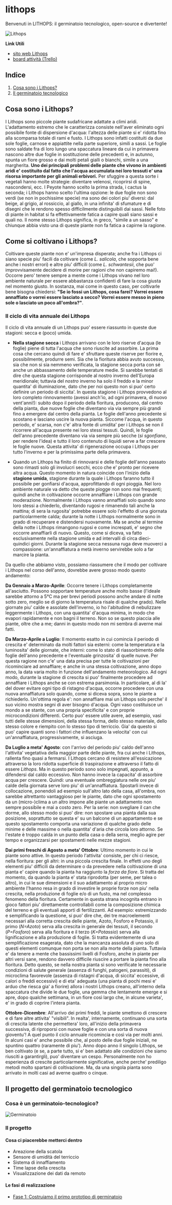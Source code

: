 # lithops
Benvenuti in LITHOPS: il germinatoio tecnologico, open-source e divertente!

![Lithops](https://upload.wikimedia.org/wikipedia/commons/d/d2/Lithops_lesliei_ssp._lesliei_v._mariae_Cole_141_01.jpg)

**Link Utili**
- [sito web Lithops](http://coderdojomilano.github.io/lithops/)
- [board attività (Trello)](https://trello.com/b/McR95NYa/lithops)

## Indice
1. [Cosa sono i Lithops?](#user-content-cosa-sono-i-lithops)
2. [Il germinatoio tecnologico](#user-content-il-progetto-del-germinatoio-tecnologico)

## Cosa sono i Lithops?

I Lithops sono piccole piante sudafricane adattate a climi aridi. L'adattamento estremo che le caratterizza consiste nell'aver eliminato ogni possibile fonte di dispersione d'acqua: l'altezza delle piante si e' ridotta fino alla scomparsa totale di rami e fusto. I Lithops sono infatti costituiti da due sole foglie, carnose e appiattite nella parte superiore, simili a sassi. Le foglie sono saldate fra di loro lungo una spaccatura lineare da cui in primavera nascono altre due foglie in sostituzione delle precedenti e, in autunno, spunta un fiore grosso e dai molti petali gialli o bianchi, simile a una margherita.
__Uno dei principali problemi delle piante che vivono in ambienti aridi e' costituito dal fatto che l'acqua accumulata nei loro tessuti e' una risorsa importante per gli animali erbivori.__
Per sfuggire a questa sorte i vegetali hanno molte strategie: diventare velenosi, ricoprirsi di spine, nascondersi, ecc. I Peyote hanno scelto la prima strada, i cactus la seconda; i Lithops hanno scelto l'ultima opzione: le due foglie non sono verdi (se non in pochissime specie) ma sono dei colori piu' diversi: dal beige, al grigio, al rossiccio, al giallo, in una infinita' di sfumature e di disegni che le rendono spesso difficilmente distinguibili dai sassi. Nelle foto di piante in habitat si fa effettivamente fatica a capire quali siano sassi e quali no.
Il nome stesso Lithops significa, in greco, "simile a un sasso" e chiunque abbia visto una di queste piante non fa fatica a capirne la ragione.

## Come si coltivano i Lithops?

Coltivare queste piante non e' un'impresa disperata; anche fra i Lithops ci siano specie piu' facili da coltivare (come *L. salicola*, che sopporta bene anche i nostri errori) e altre piu' difficili (come *L. schwantesii*, che puo' improvvisamente decidere di morire per ragioni che non capiremo mai!). Occorre pero' tenere sempre a mente come i Lithops vivano nel loro ambiente naturale per essere abbastanza confidenti di fare la cosa giusta nel momento giusto. In sostanza, mai come in questo caso, per coltivarle bene bisogna chiedersi: **"Se io fossi un Lithops, cosa farei? Vorrei essere annaffiato o vorrei essere lasciato a secco? Vorrei essere messo in pieno sole o lasciato un poco all'ombra?"**.

### Il ciclo di vita annuale dei Lithops
Il ciclo di vita annuale di un Lithops puo' essere riassunto in queste due stagioni: secca e (poco) umida.

- **Nella stagione secca** i Lithops arrivano con le loro riserve d'acqua (le foglie) piene di tutta l'acqua che sono riuscite ad assorbire. La prima cosa che cercano quindi di fare e' sfruttare queste riserve per fiorire e, possibilmente, produrre semi. Sia che la fioritura abbia avuto successo, sia che non si sia nemmeno verificata, la stagione secca porta con sé anche un abbassamento delle temperature medie. Si sarebbe tentati di dire che questa stagione corrisponde al nostro inverno dell'Europa meridionale; tuttavia del _nostro_ inverno ha solo il freddo e la minor quantita' di illuminazione, dato che per noi questo non si puo' certo definire un periodo di siccita'. In questa stagione i Lithops provvedono al loro completo rinnovamento (avessi anch'io, ad ogni primavera, di nuovo vent'anni!): subito dopo il periodo della fioritura, producono, dal centro della pianta, due nuove foglie che diventano via via sempre più grandi fino a emergere dal centro della pianta. Le foglie dell'anno precedente si scostano e lasciano uscire la nuova pianta. Siccome l'acqua, in questo periodo, e' scarsa, non c'e' altra fonte di umidita' per i Lithops se non il ricorrere all'acqua presente nei loro stessi tessuti. Quindi, le foglie dell'anno precedente diventano via via sempre più secche (_si sgonfiano_, per rendere l'idea) e tutto il loro contenuto di liquidi serve a far crescere le foglie nuove. Questa attivita' di rigenerazione occupa i Lithops per tutto l'inverno e per la primissima parte della primavera.
 

- Quando un Lithops ha finito di rinnovarsi e delle foglie dell'anno passato sono rimasti solo gli involucri secchi, ecco che e' pronto per ricevere altra acqua. Questo momento in natura coincide con l'inizio della **stagione umida**, stagione durante la quale i Lithops faranno tutto il possibile per gonfiarsi d'acqua, approfittando di ogni pioggia. Nel loro ambiente naturale va detto che queste piogge non sono mai frequenti; quindi anche in coltivazione occorre annaffiare i Lithops con grande moderazione. Normalmente i Lithops vanno annaffiati solo quando sono loro stessi a chiederlo, diventando rugosi e rimanendo tali anche la mattina; di sera la rugosita' potrebbe essere solo l'effetto di una giornata particolarmente calda; durante la notte i Lithops normalmente sono in grado di recuperare e distendersi nuovamente. Ma se anche al termine della notte i Lithops rimangono rugosi e come increspati, e' segno che occorre annaffiarli di nuovo. Questo, come si diceva, va fatto esclusivamente nella stagione umida e ad intervalli di circa dieci-quindici giorni. Durante la stagione secca nessuna ruga deve muoverci a compassione: un'annaffiatura a metà inverno servirebbe solo a far marcire la pianta.

Da quello che abbiamo visto, possiamo riassumere che il modo per coltivare i Lithops nel corso dell'anno, dovrebbe avere grosso modo questo andamento:

**Da Gennaio a Marzo-Aprile**: Occorre tenere i Lithops completamente all'asciutto. Possono sopportare temperature anche molto basse (l'ideale sarebbe attorno a 5°C ma per brevi periodi possono anche andare di notte sotto zero, meglio se di giorno la temperatura risale di qualche grado). Nelle giornate piu' calde e assolate dell'inverno, io ho l'abitudine di nebulizzare leggermente i Lithops, con una quantita' d'acqua minima, in modo che evapori rapidamente e non bagni il terreno. Non so se questo piaccia alle piante, oltre che a me; danni in questo modo non mi sembra di averne mai fatti.

**Da Marzo-Aprile a Luglio**: Il momento esatto in cui comincia il periodo di crescita e' determinato da molti fattori sia esterni: come la temperatura e la luminosita' delle giornate, che interni: come lo stato di riassorbimento delle foglie dell'anno precedente e l'eventuale grinzosita' di quelle nuove. Per questa ragione non c'e' una data precisa per tutte le coltivazioni per ricominciare ad annaffiare; e anche in una stessa coltivazione, anno dopo anno, la data varia molto in funzione dell'andamento meteorologico. Ad ogni modo, durante la stagione di crescita si puo' finalmente procedere ad annaffiare i Lithops anche se con estrema parsimonia. In particolare, al di la' del dover evitare ogni tipo di ristagno d'acqua, occorre procedere con una nuova annaffiatura solo quando, come si diceva sopra, sono le piante a richiederlo. Un'ottima regola e': non annaffiare mai un Lithops solo perche' il suo vicino mostra segni di aver bisogno d'acqua. Ogni vaso costituisce un mondo a se stante, con una propria specificita' e con proprie microcondizioni differenti. Certo puo' essere utile avere, ad esempio, vasi tutti delle stesse dimensioni, della stessa forma, dello stesso materiale, dello stesso colore e riempito con lo stesso tipo di terriccio. Gia' da questo si puo' capire quanti sono i fattori che influenzano la velocita' con cui un'annaffiatura, progressivamente, si asciuga.

**Da Luglio a meta' Agosto**: con l'arrivo del periodo piu' caldo dell'anno l'attivita' vegetativa della maggior parte delle piante, fra cui anche i Lithops, rallenta fino quasi a fermarsi. I Lithops cercano di resistere all'essicazione attraverso la loro ridotta superficie di traspirazione e attraverso il fatto di essere _Lithops_. Ma in questo periodo sono solo impegnati, appunto, a difendersi dal caldo eccessivo. Non hanno invece la capacita' di assorbire acqua per crescere. Quindi: una eventuale ombreggiatura nelle ore piu' calde della giornata serve loro piu' di un'annaffiatura. Spostarli invece di collocazione, ponendoli ad esempio sull'altro lato della casa, all'ombra, non sarebbe altrettanto vantaggioso per le piante, dato che ogni spostamento da un (micro-)clima a un altro impone alle piante un adattamento non sempre possibile e mai a costo zero. Per la serie: non svegliare il can che dorme, allo stesso modo si puo' dire: non spostare una pianta dalla sua posizione, soprattutto se questa e' su un balcone di un appartamento e se questo spostamento comporta una variazione di qualche grado delle minime e delle massime o nella quantita' d'aria che circola loro attorno. Se l'estate è troppo calda in un punto della casa o della serra, meglio agire per tempo e organizzarsi per spostamenti nelle mezze stagioni.

**Dai primi freschi di Agosto a meta' Ottobre**: Ultimo momento in cui le piante sono attive. In questo periodo l'attivita' consiste, per chi ci riesce, nella fioritura: per gli altri: in una piccola crescita finale. In effetti uno degli elementi piu' difficili da determinare o da prevedere nella coltivazione di una pianta e' capire quando la pianta ha raggiunto la _forza da fiore_. Si tratta del momento, da quando la pianta e' stata riprodotta (per seme, per talea o altro), in cui le sue dimensioni e il suo adattamento al proprio micro ambiente l'hanno resa in grado di investire le proprie forze non piu' nella crescita, nella produzione di foglie e/o di un fusto, ma nel complesso fenomeno della fioritura. Certamente in questa strana incognita entrano in gioco fattori piu' direttamente controllabili come la composizione chimica del terreno e gli eventuali apporti di fertilizzanti. Ad esempio: estremizzando e semplificando la questione, si puo' dire che, dei tre macroelementi necessari alla corretta crescita delle piante, Azoto, Fosforo e Potassio, il primo (_N=Azoto_) serva alla crescita in generale dei tessuti, il secondo (_P=Fosforo_) serva alla fioritura e il terzo (_K=Potassio_) serva alla lignificazione e alla produzione di foglie. Si tratta evidentemente di una semplificazione esagerata, dato che la mancanza assoluta di uno solo di questi elementi comunque non porta se non alla morte della pianta. Tuttavia e' da tenere a mente che bassissimi livelli di Fosforo, anche in piante per altri versi sane, rendono davvero difficile riuscire a portare la pianta fino alla fioritura. Detto questo, se nella nostra pianta si sono verificate le necessarie condizioni di salute generale (assenza di funghi, patogeni, parassiti), di microclima favorevole (assenza di ristagni d'acqua, di siccita' eccessive, di calori o freddi eccessivi) e di eta' adeguata (una pianta di pochi mesi e' arduo che riesca gia' a fiorire) allora i nostri Lithops creano, all'interno della spaccatura che divide le due foglie, una gemma che lentamente emerge e si apre, dopo qualche settimana, in un fiore così largo che, in alcune varieta', e' in grado di coprire l'intera pianta.

**Ottobre-Dicembre**: All'arrivo dei primi freddi, le piante smettono di crescere e di fare altre attivita' "visibili". In realta', internamente, continuano una sorta di crescita latente che permettera' loro, all'inizio della primavera successiva, di riproporsi con nuove foglie e con una sorta di nuova gioventu'! A quel punto il ciclo annuale ricomincia e così via per molti anni. In alcuni casi e' anche possibile che, al posto delle due foglie iniziali, ne spuntino quattro (raramente di piu'). Anno dopo anno il singolo Lithops, se ben coltivato (e se, a parte tutto, si e' ben adattato alle condizioni che siamo riusciti a garantirgli), puo' diventare un cespo. Personalmente non ho esperienza di crescite particolarmente significative, anche perche' prediligo metodi molto spartani di coltivazione. Ma, da una singola pianta sono arrivato in molti casi ad averne quattro o cinque.

## Il progetto del germinatoio tecnologico

### Cosa è un germinatoio-tecnologico?
![Germinatoio](http://www.cactofili.org/images/plants/dsc03171_medium_172.jpg)

### Il progetto

#### Cosa ci piacerebbe metterci dentro

- Areazione della scatola
- Sensore di umidità del terriccio
- Sistema di innaffiamento
- Time lapse della crescita
- Visualizzazione dei dati da remoto

#### Le fasi di realizzazione

- [Fase 1: Costruiamo il primo prototipo di germinatoio](step_1/README.md)
